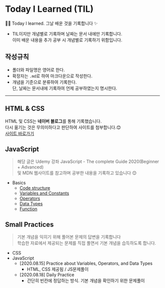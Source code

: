 # Today I Learned (TIL)

👩‍💻 Today I learned. 그날 배운 것을 기록합니다 ✨

- TIL이지만 개념별로 기록하며 날짜는 문서 내에만 기록합니다.  
  이미 배운 내용을 추가 공부 시 개념별로 기록하기 위함입니다.

## 작성규칙

- 폴더와 파일명은 영어로 한다.
- 확장자는 `.md`로 하여 마크다운으로 작성한다.
- 개념을 기준으로 분류하여 기록한다.  
  단, 날짜는 문서내에 기록하여 언제 공부하였는지 명시한다.

---

## HTML & CSS

HTML 및 CSS는 **네이버 블로그**를 통해 기록했습니다.  
 다시 옮기는 것은 무의미하다고 판단하여 사이트를 첨부합니다.😊  
 [사이트 바로가기](https://blog.naver.com/yesslkim94)

## JavaScript

> 해당 글은 Udemy 강좌 JavaScript - The complete Guide 2020(Beginner + Advanced)  
> 및 MDN 웹사이트를 참고하며 공부한 내용을 기록하고 있습니다 😊

- Basics
  - [Code structure](Javascript/Basics/1.Code-structure.md)
  - [Variables and Constants](Javascript/Basics/2.Variables-and-Constants.md)
  - [Operators](Javascript/Basics/3.Operators.md)
  - [Data Types](Javascript/Basics/4.Data-Types.md)
  - [Function](Javascript/Basics/5.Function.md)

## Small Practices

> 기본 개념을 익히기 위해 풀어본 문제의 답변을 기록합니다  
> 학습한 자료에서 제공되는 문제를 직접 풀면서 기본 개념을 습득하도록 합니다.

- CSS
- JavaScript
  - [2020.08.15] Practice about Variables, Operators, and Data Types
    - HTML, CSS 제공됨 / JS문제풀이
  - [2020.08.18] Daily Practice
    - 간단히 빈칸에 정답하는 방식. 기본 개념을 확인하기 위한 문제풀이
